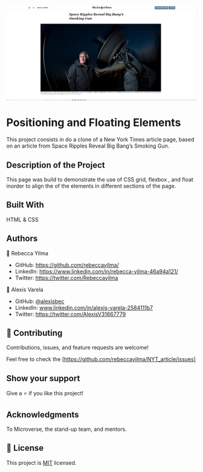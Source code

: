 ![Screenshot](https://github.com/rebeccayilma/NYT_article/blob/development/assets/Screenshot.png?raw=true)



# Positioning and Floating Elements

This project consists in do a clone of a New York Times article page, based on an article from Space Ripples Reveal Big Bang’s Smoking Gun.

## Description of the Project

This page was build to demonstrate the use of CSS grid, flexbox , and float inorder to align the of the elements in different sections of the page.

## Built With

HTML & CSS

## Authors

👤 Rebecca Yilma

- GitHub: https://github.com/rebeccayilma/
- LinkedIn: https://www.linkedin.com/in/rebecca-yilma-46a94a121/
- Twitter: https://twitter.com/Rebeccayilma


👤 Alexis Varela

- GitHub: [@alexisbec](hhttps://github.com/alexisbec)
- LinkedIn: www.linkedin.com/in/alexis-varela-2584111b7
- Twitter: https://twitter.com/AlexisV31667779


## 🤝 Contributing

Contributions, issues, and feature requests are welcome!

Feel free to check the [https://github.com/rebeccayilma/NYT_article/issues]

## Show your support

Give a ⭐️ if you like this project!

## Acknowledgments

To Microverse, the stand-up team, and mentors.

## 📝 License

This project is [MIT](https://github.com/rebeccayilma/NYT_article/blob/development/MIT%20License.txt) licensed.
